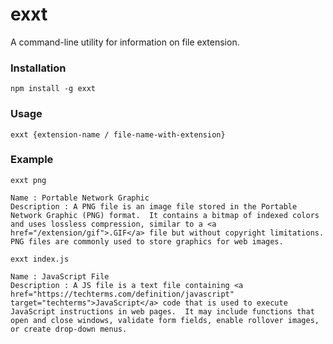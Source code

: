 # exxt
A command-line utility for information on file extension.

### Installation

```
npm install -g exxt
```

### Usage

```
exxt {extension-name / file-name-with-extension}
```

### Example

```
exxt png
```
```
Name : Portable Network Graphic
Description : A PNG file is an image file stored in the Portable Network Graphic (PNG) format.  It contains a bitmap of indexed colors and uses lossless compression, similar to a <a href="/extension/gif">.GIF</a> file but without copyright limitations.  PNG files are commonly used to store graphics for web images.
```

```
exxt index.js
```
```
Name : JavaScript File
Description : A JS file is a text file containing <a href="https://techterms.com/definition/javascript" target="techterms">JavaScript</a> code that is used to execute JavaScript instructions in web pages.  It may include functions that open and close windows, validate form fields, enable rollover images, or create drop-down menus.
```
